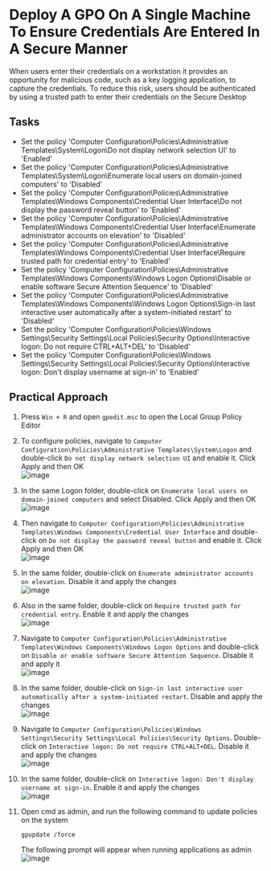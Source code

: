 # Deploy A GPO On A Single Machine To Ensure Credentials Are Entered In A Secure Manner
When users enter their credentials on a workstation it provides an opportunity for malicious code, such as a key logging application, to capture the credentials. To reduce this risk, users should be authenticated by using a trusted path to enter their credentials on the Secure Desktop



## Tasks
- Set the policy 'Computer Configuration\Policies\Administrative Templates\System\Logon\Do not display network selection UI' to 'Enabled'
- Set the policy 'Computer Configuration\Policies\Administrative Templates\System\Logon\Enumerate local users on domain-joined computers' to 'Disabled'
- Set the policy 'Computer Configuration\Policies\Administrative Templates\Windows Components\Credential User Interface\Do not display the password reveal button' to 'Enabled'
- Set the policy 'Computer Configuration\Policies\Administrative Templates\Windows Components\Credential User Interface\Enumerate administrator accounts on elevation' to 'Disabled'
- Set the policy 'Computer Configuration\Policies\Administrative Templates\Windows Components\Credential User Interface\Require trusted path for credential entry' to 'Enabled'
- Set the policy 'Computer Configuration\Policies\Administrative Templates\Windows Components\Windows Logon Options\Disable or enable software Secure Attention Sequence' to 'Disabled'
- Set the policy 'Computer Configuration\Policies\Administrative Templates\Windows Components\Windows Logon Options\Sign-in last interactive user automatically after a system-initiated restart' to 'Disabled'
- Set the policy 'Computer Configuration\Policies\Windows Settings\Security Settings\Local Policies\Security Options\Interactive logon: Do not require CTRL+ALT+DEL' to 'Disabled'
- Set the policy 'Computer Configuration\Policies\Windows Settings\Security Settings\Local Policies\Security Options\Interactive logon: Don't display username at sign-in' to 'Enabled'


## Practical Approach
1. Press `Win + R` and open `gpedit.msc` to open the Local Group Policy Editor
2. To configure policies, navigate to `Computer Configuration\Policies\Administrative Templates\System\Logon` and double-click `Do not display network selection UI` and enable it. Click Apply and then OK <br/>
   ![image](https://github.com/user-attachments/assets/d15bb40c-1dcf-448e-9045-53b2571a8633)

3. In the same Logon folder, double-click on `Enumerate local users on domain-joined computers` and select Disabled. Click Apply and then OK <br/>
   ![image](https://github.com/user-attachments/assets/2b392a25-0796-4826-b963-b99b8318b37f)

4. Then navigate to `Computer Configuration\Policies\Administrative Templates\Windows Components\Credential User Interface` and double-click on `Do not display the password reveal button` and enable it. Click Apply and then OK <br/>
   ![image](https://github.com/user-attachments/assets/9e7a6dcb-93e0-4ad7-9798-77bce874443b)

5. In the same folder, double-click on `Enumerate administrator accounts on elevation`. Disable it and apply the changes <br/>
   ![image](https://github.com/user-attachments/assets/27f2a78c-8134-4e37-9d91-29457777ea0a)

6. Also in the same folder, double-click on `Require trusted path for credential entry`. Enable it and apply the changes <br/>
   ![image](https://github.com/user-attachments/assets/1dbf0c22-7c33-42ed-aa55-69c5bd9be0c7)

7. Navigate to `Computer Configuration\Policies\Administrative Templates\Windows Components\Windows Logon Options` and double-click on `Disable or enable software Secure Attention Sequence`. Disable it and apply it <br/>
   ![image](https://github.com/user-attachments/assets/ffc74702-c123-4dff-8d4b-d0dc0075d2a6)

8. In the same folder, double-click on `Sign-in last interactive user automatically after a system-initiated restart`. Disable and apply the changes <br/>
   ![image](https://github.com/user-attachments/assets/5ee16684-7073-4352-9d7d-939d04a13ebb)

9. Navigate to `Computer Configuration\Policies\Windows Settings\Security Settings\Local Policies\Security Options`. Double-click on `Interactive logon: Do not require CTRL+ALT+DEL`. Disable it and apply the changes <br/>
   ![image](https://github.com/user-attachments/assets/61970bd9-8a48-4088-a001-75d4147d1e6b)

10. In the same folder, double-click on `Interactive logon: Don't display username at sign-in`. Enable it and apply the changes <br/>
    ![image](https://github.com/user-attachments/assets/1e5de27e-e545-4649-8f4b-d02a22859b87)

11. Open cmd as admin, and run the following command to update policies on the system
    ```
    gpupdate /force
    ```
    The following prompt will appear when running applications as admin
    ![image](https://github.com/user-attachments/assets/9005d63b-500c-4982-a52e-2ef07c5519b8)


